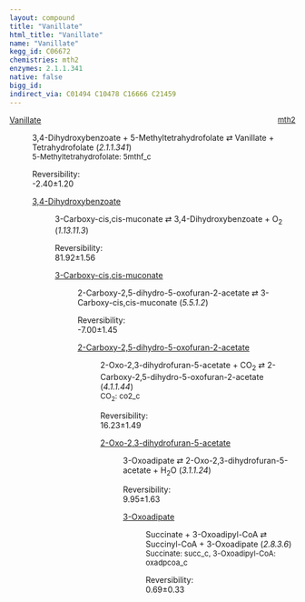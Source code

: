 ```yaml
---
layout: compound
title: "Vanillate"
html_title: "Vanillate"
name: "Vanillate"
kegg_id: C06672
chemistries: mth2
enzymes: 2.1.1.341
native: false
bigg_id: 
indirect_via: C01494 C10478 C16666 C21459
---
```

<dl><dt class='rs-product'><a href='/compounds/C06672' class='link-dark' data-bs-toggle='tooltip' data-bs-html='true' data-bs-title='KEGG: C06672'>Vanillate</a><span style='float: right; max-width: 40%'><a href='/chemistries/mth2' class='link-dark opacity-50' style='font-size: small; word-wrap: anywhere;'>mth2</a></span></dt><dd><p>3,4-Dihydroxybenzoate + 5-Methyltetrahydrofolate &#8644; Vanillate + Tetrahydrofolate (<i>2.1.1.341</i>)<br /><span style='font-size: small;'><span data-bs-toggle='tooltip' data-bs-html='true' data-bs-title='KEGG: C00440'>5-Methyltetrahydrofolate</span>: 5mthf_c</span><br /><div class="reversibility_info">Reversibility: <div class="progress" style="flex-direction: row-reverse;"><div class="progress-bar bg-success" role="progressbar" style="width: 23.98%" aria-valuenow="-2.3976456236200563" aria-valuemin="0" aria-valuemax="10"></div><div class="progress-bar bg-warning" role="progressbar" style="width: 11.96%" aria-valuenow="-2.3976456236200563" aria-valuemin="0" aria-valuemax="10"></div></div><span>-2.40&plusmn;1.20</span><div class="progress"><div class="progress-bar bg-danger" role="progressbar" style="width: 0%" aria-valuenow="-2.3976456236200563" aria-valuemin="0" aria-valuemax="10"></div></div></div></p><dl><dt><a href='/compounds/C00230' class='link-dark' data-bs-toggle='tooltip' data-bs-html='true' data-bs-title='KEGG: C00230'>3,4-Dihydroxybenzoate</a><span style='float: right; max-width: 40%'><a href='/chemistries/None' class='link-dark opacity-50' style='font-size: small; word-wrap: anywhere;'></a></span></dt><dd><p>3-Carboxy-cis,cis-muconate &#8644; 3,4-Dihydroxybenzoate + O<sub>2</sub> (<i>1.13.11.3</i>)<br /><div class="reversibility_info">Reversibility: <div class="progress"><div class="progress-bar bg-success" role="progressbar" style="width: 0%" aria-valuenow="0" aria-valuemin="0" aria-valuemax="100"></div></div><span>81.92&plusmn;1.56</span><div class="progress"><div class="progress-bar bg-danger" role="progressbar" style="width: 819.24%" aria-valuenow="81.9235113855458" aria-valuemin="0" aria-valuemax="10"></div></div></div></p><dl><dt><a href='/compounds/C01163' class='link-dark' data-bs-toggle='tooltip' data-bs-html='true' data-bs-title='KEGG: C01163'>3-Carboxy-cis,cis-muconate</a><span style='float: right; max-width: 40%'><a href='/chemistries/None' class='link-dark opacity-50' style='font-size: small; word-wrap: anywhere;'></a></span></dt><dd><p>2-Carboxy-2,5-dihydro-5-oxofuran-2-acetate &#8644; 3-Carboxy-cis,cis-muconate (<i>5.5.1.2</i>)<br /><div class="reversibility_info">Reversibility: <div class="progress" style="flex-direction: row-reverse;"><div class="progress-bar bg-success" role="progressbar" style="width: 70.05%" aria-valuenow="-7.004916604223138" aria-valuemin="0" aria-valuemax="10"></div><div class="progress-bar bg-warning" role="progressbar" style="width: 14.53%" aria-valuenow="-7.004916604223138" aria-valuemin="0" aria-valuemax="10"></div></div><span>-7.00&plusmn;1.45</span><div class="progress"><div class="progress-bar bg-danger" role="progressbar" style="width: 0%" aria-valuenow="-7.004916604223138" aria-valuemin="0" aria-valuemax="10"></div></div></div></p><dl><dt><a href='/compounds/C01278' class='link-dark' data-bs-toggle='tooltip' data-bs-html='true' data-bs-title='KEGG: C01278'>2-Carboxy-2,5-dihydro-5-oxofuran-2-acetate</a><span style='float: right; max-width: 40%'><a href='/chemistries/None' class='link-dark opacity-50' style='font-size: small; word-wrap: anywhere;'></a></span></dt><dd><p>2-Oxo-2,3-dihydrofuran-5-acetate + CO<sub>2</sub> &#8644; 2-Carboxy-2,5-dihydro-5-oxofuran-2-acetate (<i>4.1.1.44</i>)<br /><span style='font-size: small;'><span data-bs-toggle='tooltip' data-bs-html='true' data-bs-title='KEGG: C00011'>CO<sub>2</sub></span>: co2_c</span><br /><div class="reversibility_info">Reversibility: <div class="progress"><div class="progress-bar bg-success" role="progressbar" style="width: 0%" aria-valuenow="0" aria-valuemin="0" aria-valuemax="100"></div></div><span>16.23&plusmn;1.49</span><div class="progress"><div class="progress-bar bg-danger" role="progressbar" style="width: 162.33%" aria-valuenow="16.23346636806124" aria-valuemin="0" aria-valuemax="10"></div></div></div></p><dl><dt><a href='/compounds/C03586' class='link-dark' data-bs-toggle='tooltip' data-bs-html='true' data-bs-title='KEGG: C03586'>2-Oxo-2,3-dihydrofuran-5-acetate</a><span style='float: right; max-width: 40%'><a href='/chemistries/None' class='link-dark opacity-50' style='font-size: small; word-wrap: anywhere;'></a></span></dt><dd><p>3-Oxoadipate &#8644; 2-Oxo-2,3-dihydrofuran-5-acetate + H<sub>2</sub>O (<i>3.1.1.24</i>)<br /><div class="reversibility_info">Reversibility: <div class="progress"><div class="progress-bar bg-success" role="progressbar" style="width: 0%" aria-valuenow="0" aria-valuemin="0" aria-valuemax="100"></div></div><span>9.95&plusmn;1.63</span><div class="progress"><div class="progress-bar bg-danger" role="progressbar" style="width: 99.48%" aria-valuenow="9.94831712042947" aria-valuemin="0" aria-valuemax="10"></div><div class="progress-bar bg-warning" role="progressbar" style="width: 16.34%" aria-valuenow="9.94831712042947" aria-valuemin="0" aria-valuemax="10"></div></div></div></p><dl><dt><a href='/compounds/C00846' class='link-dark' data-bs-toggle='tooltip' data-bs-html='true' data-bs-title='KEGG: C00846'>3-Oxoadipate</a><span style='float: right; max-width: 40%'><a href='/chemistries/None' class='link-dark opacity-50' style='font-size: small; word-wrap: anywhere;'></a></span></dt><dd><p>Succinate + 3-Oxoadipyl-CoA &#8644; Succinyl-CoA + 3-Oxoadipate (<i>2.8.3.6</i>)<br /><span style='font-size: small;'><span data-bs-toggle='tooltip' data-bs-html='true' data-bs-title='KEGG: C00042'>Succinate</span>: succ_c, <span data-bs-toggle='tooltip' data-bs-html='true' data-bs-title='KEGG: C02232'>3-Oxoadipyl-CoA</span>: oxadpcoa_c</span><br /><div class="reversibility_info">Reversibility: <div class="progress"><div class="progress-bar bg-success" role="progressbar" style="width: 0%" aria-valuenow="0" aria-valuemin="0" aria-valuemax="100"></div></div><span>0.69&plusmn;0.33</span><div class="progress"><div class="progress-bar bg-danger" role="progressbar" style="width: 6.91%" aria-valuenow="0.6905605118821785" aria-valuemin="0" aria-valuemax="10"></div><div class="progress-bar bg-warning" role="progressbar" style="width: 3.29%" aria-valuenow="0.6905605118821785" aria-valuemin="0" aria-valuemax="10"></div></div></div></p><dl></dl></dd></dl></dd></dl></dd></dl></dd></dl></dd></dl></dd></dl>